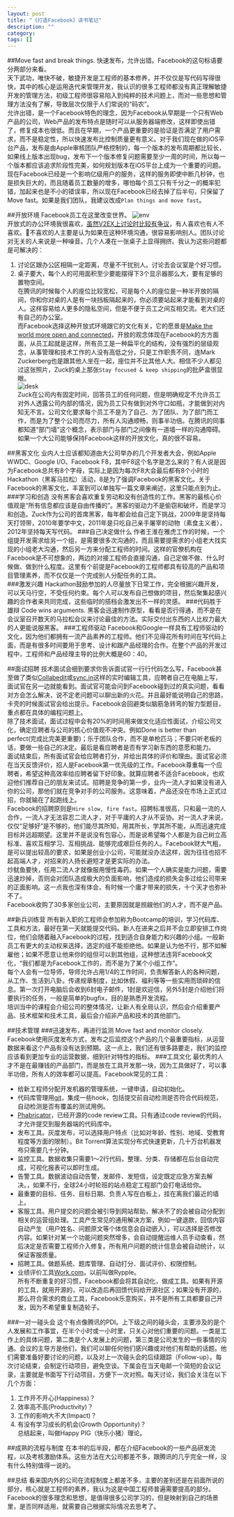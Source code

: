 ```yaml
---
layout: post
title: "《打造Facebook》读书笔记"
description: ""
category: 
tags: []
---
```

##Move fast and break things.
快速发布，允许出错。Facebook的这句标语要分两部分来看。  
天下武功，唯快不破，敏捷开发是工程师的基本修养，并不仅仅是写代码写得很快，其中的核心是运用迭代来管理开发，我认识的很多工程师都没有真正理解敏捷开发的管理方法，初级工程师很容易陷入到纯粹的技术问题上，而对一些思想和管理方法没有了解，导致层次仅限于人们常说的“码农”。  
允许出错，是一个Facebook特色的理念，因为Facebook从早期是一个只有Web产品的公司，Web产品的发布特点是随时可以从服务器端修改，这样即使出错了，修复成本也很低。而且在早期，一个产品更重要的是验证是否满足了用户需求，而不是稳定性，所以快速发布比控制质量更有意义。对于我们现在做的iOS平台产品，发布是由Apple审核团队严格控制的，每一个版本的发布周期都比较长，如果线上版本出现bug，发布下一个版本修复问题需要至少一周的时间，所以每一个版本都应该追求阶段性完美，如何规划版本在iOS平台上成为一个重要的问题。现在Facebook已经是一个影响亿级用户的服务，这样的服务即使中断几秒钟，也是损失巨大的，而且随着员工数量的增多，哪怕每个员工只有千分之一的概率犯错，加起来也是不小的错误率，所以现在Facebook已经去掉了后半句，只保留了Move fast。如果是我们团队，我建议改成`Plan things and move fast`。

##开放环境
Facebook员工在这里改变世界。  ![env](http://ww2.sinaimg.cn/large/a74e55b4jw1e3sk7dabb9j.jpg)  
开放式的办公环境我很喜欢，[虽然V2EX上讨论时比较有争议](http://v2ex.com/t/65298)，有人喜欢也有人不喜欢。不喜欢的人主要是认为如果在这种环境沟通，很容易影响别人。团队讨论对无关的人来说是一种噪音。几个人凑在一张桌子上显得拥挤。我认为这些问题都是可解决的：  
1. 讨论区跟办公区相隔一定距离，尽量不干扰别人。讨论去会议室是个好习惯。  
2. 桌子要大，每个人的可用面积至少要能摆得下3个显示器那么大，要有足够的置物空间。  
在腾讯的时候每个人的座位比较宽松，可是每个人的座位是一种半开放的隔间，你和你对桌的人是有一块挡板隔起来的，你必须要站起来才能看到对桌的人。这样容易给人更多的隐私空间，但是不便于员工之间互相交流。老大们还有自己的办公室。  
而Facebook选择这种开放式环境跟它的文化有关，它的愿景是[Make the world more open and connected](http://www.facebook.com/facebook/info)，开放的观念体现在Facebook的方方面面，从员工起就是这样，所有员工是一种扁平化的结构，没有强烈的层级观念，从事管理和技术工作的人没有高低之分，只是工作职责不同，连Mark Zuckerberg也是跟其他人坐在一起，座位并不比其他人大。相信不少人都见过这张照片，Zuck的桌上那张`Stay focused & keep shipping`的批萨盒很显眼。  
![desk](http://ww4.sinaimg.cn/large/bfadf3bejw1e3sn9ba5qwj.jpg)  
Zuck在公司内有固定时间，回答员工的任何问题，但是明确规定不允许员工对外人透露公司内部的情况，因为员工只有做到对外守口如瓶，才能做到对内知无不言。公司文化要求每个员工不是为了自己、为了团队、为了部门而工作，而是为了整个公司而尽力，所有人沟通顺畅，则事半功倍。在腾讯的同事都知道“部门墙”这个概念，表示部门与部门之间像有一道墙一样的沟通障碍。如果一个大公司能够保持Facebook这样的开放文化，真的很不容易。  

##黑客文化
业内人士应该都知道由大公司举办的几个开发者大会，例如Apple WWDC、Google I/O、Facebook F8，其中F8这个名字是怎么来的？有人说是因为Facebook总共有8个字母，实际上是因为每次F8大会最后都有8个小时的Hackathon（黑客马拉松）活动，8是为了强调Facebook的黑客文化。关于Facebook的黑客文化，丰富到可以单独写一篇文章来阐述，这里只能点到为止。
###学习和创造
没有黑客会喜欢重复劳动和没有创造性的工作。黑客的最核心价值观是“所有信息都应该是自由传播的”。黑客的驱动力不是偷窃和破坏，而是学习和创造。Zuck作为公司的首席黑客，每年都会给自己定下挑战，2009年是坚持每天打领带，2010年要学中文，2011年是只吃自己亲手屠宰的动物（素食主义者），2012年坚持每天写代码。
###自己决定做什么
作者王淮在雅虎工作的时候，一个组提开发需求给另一个组，是需要很多次沟通的，而且需要提需求的小组老大找实现的小组老大沟通，然后另一方来分配工程师的时间。这样的官僚机构在Facebook是不可想象的，两边的对接工程师会直接沟通，自己定做不做、什么时候做、做到什么程度。这里有个前提是Facebook的工程师都具有较高的产品和项目管理素养，而不仅仅是一个完成别人分配任务的工具。  
###激发兴趣
Hackathon鼓励参加的人尽量放下日常工作，完全根据兴趣开发，可以天马行空，不受任何约束。每个人可以发布自己想做的项目，然后聚集起感兴趣的合作者来共同完成，这些临时的搭档会激发出不一样的灵感。
###代码胜于雄辩
Code wins arguments. 黑客会迅速制作原型，看看是否行得通，而不是在会议室召开数天的马拉松会议来讨论最佳的方法。实际交付出东西的人比权力最大的人更能说服黑客。
###工程师驱动
Facebook和Google一样具有工程师驱动的文化，因为他们都拥有一流产品素养的工程师。他们不见得花所有时间在写代码上面，而是有很多时间要用于思考、设计和跟产品经理的合作。在整个产品的开发过程中，工程师和产品经理主导的比例大概是60：40。

##面试招聘
技术面试会细到要求你告诉面试官一行行代码怎么写，Facebook甚至做了类似[Collabedit](http://collabedit.com/)或[sync.in](http://sync.in/)这样的实时编辑工具，应聘者自己在电脑上写，面试官在另一边就能看到。面试官可能会问到Facebook碰到过的真实问题，看看对方会怎么解决，说不定老问题可以聊出新的火花。并且最好能说明自己的思路，卡壳的时候面试官会给出提示。Facebook会回避类似脑筋急转弯的智力型题目，重点都在具体的编程问题上。  
除了技术面试，面试过程中会有20%的时间用来做文化适应性面试，介绍公司文化，确定应聘者与公司的核心价值观不冲突。例如Done is better than perfect(完成比完美更重要)；乐于团队合作，而不是单枪匹马；不要只听老板的话，要做一些自己的决定。最后是看应聘者是否有学习新东西的意愿和能力。  
面试结束后，所有面试官会给应聘者打分，并给出具体的评价和理由。面试官必须在当天反馈评价，招人是Facebook第一优先级的工作。Facebook尊重每一个应聘者，希望这种高效率给应聘者留下好印象。就算应聘者不适合Facebook，也欢迎他们推荐自己的朋友来试试。招聘是竞争的第一步，业内一流人才如果没有进入你的公司，那他们就在竞争对手的公司服务。这意味着，产品还没在市场上正式过招，你就输在了起跑线上。  
Facebook的招聘原则是`Hire slow, fire fast`。招聘标准很高，只和最一流的人合作，一流人才无法容忍二流人才，对于平庸的人才从不妥协。对一流人才来说，仅仅“足够好”是不够的，他们能尽其所知，用其所长，学其所不能，从而迅速完成目标并远超期望。这里并不是说没有包容心，而是说希望每个人都是为自己树立高标准、喜欢互相学习、互相挑战、能够完成艰巨任务的人。Facebook财大气粗，是可以提出较高的要求，如果是创业小公司，可能就没办法这样，因为往往也招不起高端人才，对招来的人扬长避短才是更实际的办法。  
炒鱿鱼要快，任用二流人才就像服用慢性毒药。如果一个人确实是能力问题，需要迅速炒掉，否则会对团队造成极大的负面影响，他们造成的损失会多过给公司带来的正面影响。这一点我也深有体会，有时候一个庸才带来的损失，十个天才也弥补不了。  
Facebook收购了30多家创业公司，主要原因就是觊觎他们的人才，而不是产品。

##新兵训练营
所有新入职的工程师会参加称为Bootcamp的培训，学习代码库、工具和方法，最好在第一天就能提交代码。新人在进来之后并不会立即安排工作岗位，他们会随着融入Facebook的过程，找到适合自身能力和兴趣的小组。一般新员工有更大的主动权来选择，选定的组不能拒绝他。如果是认为他不行，那不如解雇他；如果不愿意让他来你的组但可以到其他组，这种想法违背Facebook文化，“我们都是为Facebook工作的，而不是为了某个小组工作”。  
每个人会有一位导师，导师允许占用1/4的工作时间，负责解答新人的各种问题，从工作、生活到八卦。传递规章制度，比如休假、福利等等一些实用而琐碎的信息。第一次打开电脑后会收到6封电子邮件，1封是欢迎信，另外5封是介绍他们将要执行的任务，一般是简单的bugfix，目的是熟悉开发流程。  
培训当中的课程会介绍公司的整体情况，让新人有全局认识，然后会介绍重要产品、技术框架和技术工具，最后会介绍非产品和技术的其他部门。  

##技术管理
###迅速发布，再进行监测
Move fast and monitor closely. Facebook使用灰度发布方式，发布之后监控这个产品的几个最重要指标，从运营数据来看这个产品有没有达到预期。这一点上，我们还有很多路要走，我们的监控应该看到更加专业的运营数据，细到针对特性的指标。
###工具文化
最优秀的人才不是在最赚钱的产品部门，而是放在工具开发那一块，因为工具做好了，可以事半功倍，所有人的效率都可以提高。Facebook常见的工具：  
* 给新工程师分配开发机器的管理系统，一键申请，自动初始化。  
* 代码库管理用[git](http://git-scm.com/)，集成一些hook，包括提交前自动检测是否符合代码规范，自动检测是否有覆盖的测试用例。  
* [Phabricator](http://phabricator.org/)，已经开源的code review工具。只有通过code review的代码，才允许提交到服务器端的代码库中。  
* 发布工具。灰度发布，可以选择用户特点（比如对年龄、性别、地域、受教育程度等方面的限制）。Bit Torrent算法实现分布式快速更新，几十万台机器发布只需要几十分钟。  
* 监控工具。数据收集只需要1〜2行代码，整理、分类、存储都在后台自动完成，可视化报表可以即时生成。  
* 告警工具。数据波动自动告警，发邮件、发短信，设定既定应急方案去解决。，如果不行，全球24小时轮班的站点稳定工程部门会打电话给你。  
* 最重要的目标、任务、目标日期、负责人写在白板上，挂在离我们最近的墙上。  
* 客服工具。用户提交的问题会被引导到网站帮助，解决不了的会被自动分配到相关的运营组处理。工具产生常见的通用解决方案，例如一键退款，回信内容自动产生（用户姓名、问题原文等个体信息会自动嵌入），可以选择是否修改内容。如果针对某一个功能问题突然增多，会自动提醒运维人员手动查看，然后决定是否需要工程师介入修复。所有用户问题的统计信息会被自动统计，以保证客服质量。  
* 招聘工具。做题系统、题库管理、自动打分、面试评价、权限控制。  
* 业绩评价工具[Work.com](http://work.com/blog/category/rypple/)。以前叫做Rypple。  
所有不断重复的好习惯，Facebook都会将其自动化，做成工具。如果有开源的工具，就用开源的，可以改造后再回馈代码给开源社区；如果没有开源的，那么符合需求的商业工具，Facebook乐意购买，并不是所有工具都要自己开发，因为不希望重复制造轮子。  

###一对一碰头会
这个有点像腾讯的PDI。上下级之间的碰头会，主要涉及的是个人发展和工作事宜，在半个小时或一小时里，只关心对他们重要的问题。一类是工作上的具体问题，第二类是个人发展上的问题，第三类是公司发生的一些事情的沟通。会议的主导方是他们，我们可以聊任何他们感兴趣或对他们有帮助的话题。他们需要准备好要讨论的问题，以及对上一次碰头会的后续跟踪（Follow-up）。每次讨论结束，会制定行动项目，避免空谈。下属会在当天电邮一个简短的会议记录，主要就是书面写下行动项目，方便下一次对照。每天讨论，我们会关注在以下几个方面：  
1. 工作开不开心(Happiness)？  
2. 效率高不高(Productivity)？  
3. 工作的影响大不大(Impact)？  
4. 有没有学习成长的机会(Growth Opportunity)？  
总结起来，叫做Happy PIG（快乐小猪）理论。  

##成熟的流程与制度
在本书的后半段，都在介绍Facebook的一些产品研发流程，以及考核激励体系。这些方法在大公司都差不多，跟腾讯的几乎完全一样，没有什么特别值得一说的。

##总结
看来国内外的公司在流程制度上都差不多，主要的差别还是在前面所说的部分，核心就是工程师的素养，我认为这是中国工程师普遍需要提高的部分。Facebook的很多理念和思想，是值得很多公司学习的，但是映射到自己的场景里，是否同样适用，就需要自己根据实际情况去思考了。  
